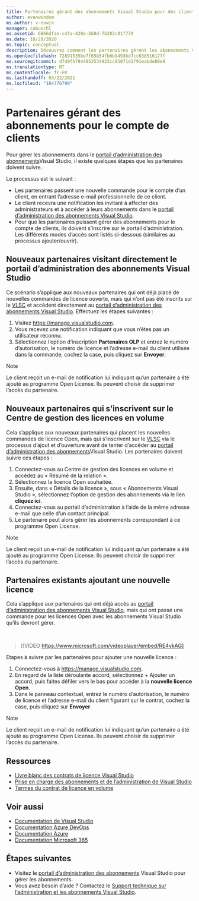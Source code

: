 ```yaml
---
title: Partenaires gérant des abonnements Visual Studio pour des clients | Microsoft Docs
author: evanwindom
ms.author: v-evwin
manager: cabuschl
ms.assetid: 6866dfab-c4fa-428e-bb0d-7b202c81f770
ms.date: 10/28/2020
ms.topic: conceptual
description: Découvrez comment les partenaires gèrent les abonnements Visual Studio pour leurs clients.
ms.openlocfilehash: 72891535be7f65b54fb6b9493bd7cc638516177f
ms.sourcegitcommit: d7d9fb79448b3534923cc95071d1f91eabde88e8
ms.translationtype: MT
ms.contentlocale: fr-FR
ms.lasthandoff: 03/22/2021
ms.locfileid: "104776790"
---
```

# <a name="partners-managing-subscriptions-on-behalf-of-customers"></a>Partenaires gérant des abonnements pour le compte de clients
Pour gérer les abonnements dans le [portail d’administration des abonnements](https://manage.visualstudio.com)Visual Studio, il existe quelques étapes que les partenaires doivent suivre. 

Le processus est le suivant :
- Les partenaires passent une nouvelle commande pour le compte d’un client, en entrant l’adresse e-mail professionnelle de ce client.
- Le client recevra une notification les invitant à affecter des administrateurs et à accéder à leurs abonnements dans le [portail d’administration des abonnements Visual Studio](https://manage.visualstudio.com).
- Pour que les partenaires puissent gérer des abonnements pour le compte de clients, ils doivent s’inscrire sur le portail d’administration. Les différents modes d’accès sont listés ci-dessous (similaires au processus ajouter/ouvrir).

## <a name="new-partners-visiting-the-visual-studio-subscriptions-administration-portal-directly"></a>Nouveaux partenaires visitant directement le portail d’administration des abonnements Visual Studio
Ce scénario s’applique aux nouveaux partenaires qui ont déjà placé de nouvelles commandes de licence ouverte, mais qui n’ont pas été inscrits sur le [VLSC](https://www.microsoft.com/Licensing/servicecenter/default.aspx) et accèdent directement au [portail d’administration des abonnements Visual Studio](https://manage.visualstudio.com).  Effectuez les étapes suivantes :
1. Visitez <https://manage.visualstudio.com>.
1. Vous recevez une notification indiquant que vous n’êtes pas un utilisateur reconnu.
1. Sélectionnez l’option d’inscription **Partenaires OLP** et entrez le numéro d’autorisation, le numéro de licence et l’adresse e-mail du client utilisée dans la commande, cochez la case, puis cliquez sur **Envoyer**.

> [!NOTE]
> Le client reçoit un e-mail de notification lui indiquant qu’un partenaire a été ajouté au programme Open License. Ils peuvent choisir de supprimer l’accès du partenaire.

## <a name="new-partners-who-register-on-the-volume-licensing-service-center-vlsc"></a>Nouveaux partenaires qui s’inscrivent sur le Centre de gestion des licences en volume

Cela s’applique aux nouveaux partenaires qui placent les nouvelles commandes de licence Open, mais qui s’inscrivent sur le [VLSC](https://www.microsoft.com/Licensing/servicecenter/default.aspx) via le processus d’ajout et d’ouverture avant de tenter d’accéder au [portail d’administration des abonnements](https://manage.visualstudio.com)Visual Studio. Les partenaires doivent suivre ces étapes :
1. Connectez-vous au Centre de gestion des licences en volume et accédez au « Résumé de la relation ».
1. Sélectionnez la licence Open souhaitée.
1. Ensuite, dans « Détails de la licence », sous « Abonnements Visual Studio », sélectionnez l’option de gestion des abonnements via le lien **cliquez ici**.
1. Connectez-vous au portail d’administration à l’aide de la même adresse e-mail que celle d’un contact principal.
1. Le partenaire peut alors gérer les abonnements correspondant à ce programme Open License.

> [!NOTE]
> Le client reçoit un e-mail de notification lui indiquant qu’un partenaire a été ajouté au programme Open License. Ils peuvent choisir de supprimer l’accès du partenaire.

## <a name="existing-partners-adding-a-new-license"></a>Partenaires existants ajoutant une nouvelle licence
Cela s’applique aux partenaires qui ont déjà accès au [portail d’administration des abonnements Visual Studio](https://manage.visualstudio.com), mais qui ont passé une commande pour les licences Open avec les abonnements Visual Studio qu’ils devront gérer.  

<br> 

> [!VIDEO https://www.microsoft.com/videoplayer/embed/RE4vkAG]

Étapes à suivre par les partenaires pour ajouter une nouvelle licence :
1. Connectez-vous à <https://manage.visualstudio.com>.
1. En regard de la liste déroulante accord, sélectionnez + Ajouter un accord, puis faites défiler vers le bas pour accéder à la **nouvelle licence Open**.
1. Dans le panneau contextuel, entrez le numéro d’autorisation, le numéro de licence et l’adresse e-mail du client figurant sur le contrat, cochez la case, puis cliquez sur **Envoyer**.

> [!NOTE]
> Le client reçoit un e-mail de notification lui indiquant qu’un partenaire a été ajouté au programme Open License. Ils peuvent choisir de supprimer l’accès du partenaire.


## <a name="resources"></a>Ressources
- [Livre blanc des contrats de licence Visual Studio](https://aka.ms/vslicensing)
- [Prise en charge des abonnements et de l’administration de Visual Studio](https://aka.ms/vsadminhelp)
- [Termes du contrat de licence en volume](https://www.microsoft.com/licensing/product-licensing/products.aspx)

## <a name="see-also"></a>Voir aussi
- [Documentation de Visual Studio](/visualstudio/)
- [Documentation Azure DevOps](/azure/devops/)
- [Documentation Azure](/azure/)
- [Documentation Microsoft 365](/microsoft-365/)

## <a name="next-steps"></a>Étapes suivantes
- Visitez le [portail d’administration des abonnements](https://manage.visualstudio.com) Visual Studio pour gérer les abonnements.
- Vous avez besoin d’aide ? Contactez le [Support technique sur l’administration et les abonnements Visual Studio](https://visualstudio.microsoft.com/support/support-overview-vs).